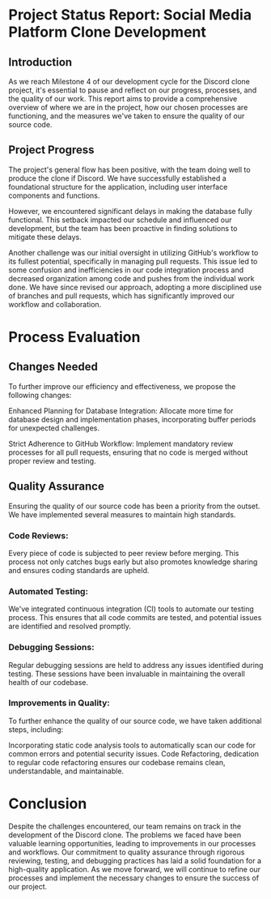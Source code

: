 # Project Status Report: Social Media Platform Clone Development

## Introduction

As we reach Milestone 4 of our development cycle for the Discord clone project, it's essential to pause and reflect on our progress, processes, and the quality of our work. This report aims to provide a comprehensive overview of where we are in the project, how our chosen processes are functioning, and the measures we've taken to ensure the quality of our source code.

## Project Progress

The project's general flow has been positive, with the team doing well to produce the clone if Discord. We have successfully established a foundational structure for the application, including user interface components and functions.

However, we encountered significant delays in making the database fully functional. This setback impacted our schedule and influenced our development, but the team has been proactive in finding solutions to mitigate these delays.

Another challenge was our initial oversight in utilizing GitHub's workflow to its fullest potential, specifically in managing pull requests. This issue led to some confusion and inefficiencies in our code integration process and decreased organization among code and pushes from the individual work done. We have since revised our approach, adopting a more disciplined use of branches and pull requests, which has significantly improved our workflow and collaboration.

# Process Evaluation

## Changes Needed

To further improve our efficiency and effectiveness, we propose the following changes:

Enhanced Planning for Database Integration: Allocate more time for database design and implementation phases, incorporating buffer periods for unexpected challenges.

Strict Adherence to GitHub Workflow: Implement mandatory review processes for all pull requests, ensuring that no code is merged without proper review and testing.

## Quality Assurance

Ensuring the quality of our source code has been a priority from the outset. We have implemented several measures to maintain high standards.

### Code Reviews: 

Every piece of code is subjected to peer review before merging. This process not only catches bugs early but also promotes knowledge sharing and ensures coding standards are upheld.


### Automated Testing: 

We've integrated continuous integration (CI) tools to automate our testing process. This ensures that all code commits are tested, and potential issues are identified and resolved promptly.


### Debugging Sessions: 

Regular debugging sessions are held to address any issues identified during testing. These sessions have been invaluable in maintaining the overall health of our codebase.


### Improvements in Quality:

To further enhance the quality of our source code, we have taken additional steps, including:

Incorporating static code analysis tools to automatically scan our code for common errors and potential security issues.
Code Refactoring, dedication to regular code refactoring ensures our codebase remains clean, understandable, and maintainable.

# Conclusion

Despite the challenges encountered, our team remains on track in the development of the Discord clone. The problems we faced have been valuable learning opportunities, leading to improvements in our processes and workflows. Our commitment to quality assurance through rigorous reviewing, testing, and debugging practices has laid a solid foundation for a high-quality application. As we move forward, we will continue to refine our processes and implement the necessary changes to ensure the success of our project.




